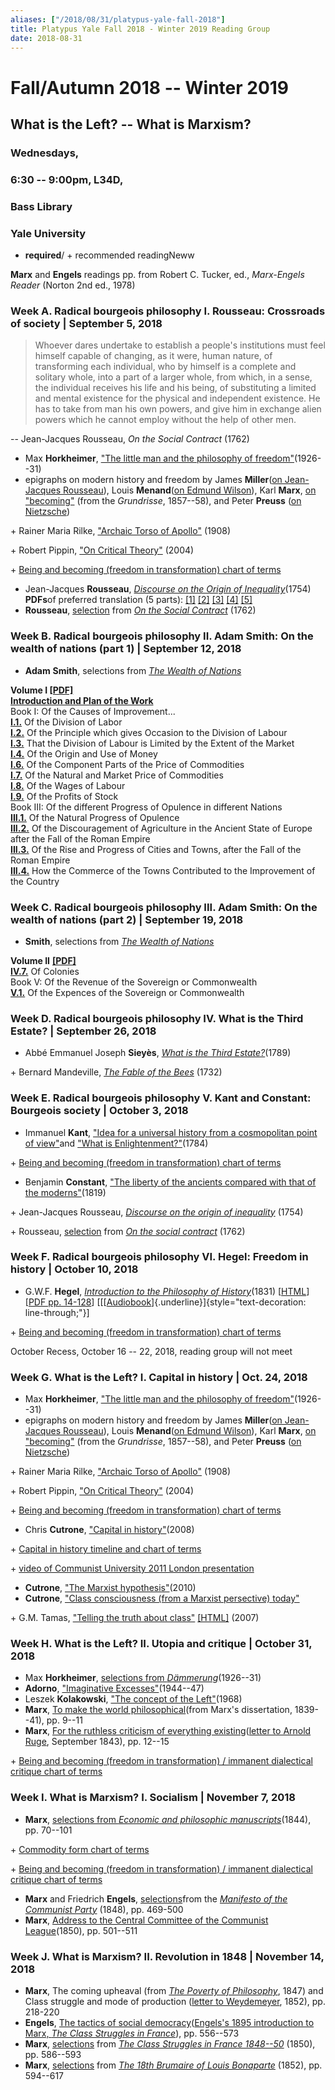 ```yaml
---
aliases: ["/2018/08/31/platypus-yale-fall-2018"]
title: Platypus Yale Fall 2018 - Winter 2019 Reading Group
date: 2018-08-31
---
```


**Fall/Autumn 2018 -- Winter 2019**
===================================

**What is the Left? -- What is Marxism?**
-----------------------------------------

### **Wednesdays,**

### **6:30 -- 9:00pm, L34D,**

### **Bass Library**

### **Yale University**

-   **required**/ + recommended readingNeww

**Marx** and **Engels** readings pp. from Robert C. Tucker, ed., *Marx-Engels Reader* (Norton 2nd ed., 1978)

### Week A. Radical bourgeois philosophy I. Rousseau: Crossroads of society | September 5, 2018

> Whoever dares undertake to establish a people's institutions must feel himself capable of changing, as it were, human nature, of transforming each individual, who by himself is a complete and solitary whole, into a part of a larger whole, from which, in a sense, the individual receives his life and his being, of substituting a limited and mental existence for the physical and independent existence. He has to take from man his own powers, and give him in exchange alien powers which he cannot employ without the help of other men.

 -- Jean-Jacques Rousseau, *On the Social Contract* (1762)

-   Max **Horkheimer**, [\"The little man and the philosophy of freedom\"](http://chriscutrone.platypus1917.org/wp-content/uploads/2010/04/horkheimer_littlemanphilosophyfreedomdaemmerung1926-31.pdf)(1926--31)
-   epigraphs on modern history and freedom by James **Miller**([on Jean-Jacques Rousseau](https://platypus1917.org/wp-content/uploads/2010/09/millerjames_onrousseaumodernfreedom2000.pdf)), Louis **Menand**([on Edmund Wilson](https://platypus1917.org/wp-content/uploads/2010/09/menandlouis_edmundwilsonfinlandstationintro2003.pdf)), Karl **Marx**, [on \"becoming\"](http://chriscutrone.platypus1917.org/wp-content/uploads/2011/08/marx_grundrissebecoming.pdf) (from the *Grundrisse*, 1857--58), and Peter **Preuss** ([on Nietzsche](https://platypus1917.org/wp-content/uploads/2010/09/preusspeter_nietzschehistoryintro1980.pdf))

\+ Rainer Maria Rilke, [\"Archaic Torso of Apollo\"](https://platypus1917.org/wp-content/uploads/2012/07/rilke_apollo.pdf) (1908)

\+ Robert Pippin, [\"On Critical Theory\"](https://platypus1917.org/wp-content/uploads/2010/09/pippin_criticaltheorynonbeing2004.pdf) (2004)

\+ [Being and becoming (freedom in transformation) chart of terms](https://platypus1917.org/wp-content/uploads/cutrone_beingbecoming082217.pdf)

-   Jean-Jacques **Rousseau**, *[Discourse on the Origin of Inequality](http://www.constitution.org/jjr/ineq.htm)*(1754) **PDFs**of preferred translation (5 parts): [[1]](https://platypus1917.org/wp-content/uploads/2011/06/rousseau_inequality447-4310pt01.pdf) [[2]](https://platypus1917.org/wp-content/uploads/2011/06/rousseau_inequality447-4310pt02.pdf) [[3]](https://platypus1917.org/wp-content/uploads/2011/06/rousseau_inequality447-4310pt03.pdf) [[4]](https://platypus1917.org/wp-content/uploads/2011/06/rousseau_inequality447-4310pt04.pdf) [[5]](https://platypus1917.org/wp-content/uploads/2011/06/rousseau_inequality447-4310pt05.pdf)
-   **Rousseau**, [selection](https://platypus1917.org/wp-content/uploads/2014/10/rousseau_socialcontractex.pdf) from *[On the Social Contract](http://www.constitution.org/jjr/socon.htm)* (1762)

### Week B. Radical bourgeois philosophy II. Adam Smith: On the wealth of nations (part 1) | September 12, 2018

-   **Adam** **Smith**, selections from *[The Wealth of Nations](http://www.econlib.org/library/Smith/smWN.html)*

**Volume I [[PDF]\
](http://files.libertyfund.org/files/220/0141-02_Bk.pdf)[Introduction and Plan of the Work](http://www.econlib.org/library/Smith/smWN1.html#B.I,%20Introduction%20and%20Plan%20of%20the%20Work)**\
Book I: Of the Causes of Improvement...\
**[I.1.](http://www.econlib.org/library/Smith/smWN1.html#B.I,%20Ch.1,%20Of%20the%20Division%20of%20Labor)** Of the Division of Labor\
**[I.2.](http://www.econlib.org/library/Smith/smWN1.html#B.I,%20Ch.2,%20Of%20the%20Principle%20which%20gives%20Occasion%20to%20the%20Division%20of%20Labour)** Of the Principle which gives Occasion to the Division of Labour\
**[I.3.](http://www.econlib.org/library/Smith/smWN1.html#B.I,%20Ch.3,%20That%20the%20Division%20of%20Labour%20is%20Limited%20by%20the%20Extent%20of%20the%20Market)** That the Division of Labour is Limited by the Extent of the Market\
**[I.4.](http://www.econlib.org/library/Smith/smWN1.html#B.I,%20Ch.4,%20Of%20the%20Origin%20and%20Use%20of%20Money)** Of the Origin and Use of Money\
**[I.6.](http://www.econlib.org/library/Smith/smWN2.html#B.I,%20Ch.6,%20Of%20the%20Component%20Parts%20of%20the%20Price%20of%20Commodities)** Of the Component Parts of the Price of Commodities\
**[I.7.](http://www.econlib.org/library/Smith/smWN2.html#B.I,%20Ch.7,%20Of%20the%20Natural%20and%20Market%20Price%20of%20Commodities)** Of the Natural and Market Price of Commodities\
**[I.8.](http://www.econlib.org/library/Smith/smWN3.html#B.I,%20Ch.8,%20Of%20the%20Wages%20of%20Labour)** Of the Wages of Labour\
**[I.9.](http://www.econlib.org/library/Smith/smWN3.html#B.I,%20Ch.9,%20Of%20the%20Profits%20of%20Stock)** Of the Profits of Stock\
Book III: Of the different Progress of Opulence in different Nations[\
**III.1.**](http://www.econlib.org/library/Smith/smWN10.html#B.III,%20Ch.1,%20Of%20the%20Natural%20Progress%20of%20Opulence) Of the Natural Progress of Opulence\
**[III.2.](http://www.econlib.org/library/Smith/smWN10.html#B.III,%20Ch.2,%20Of%20the%20Discouragement%20of%20Agriculture%20in%20the%20Ancient%20State%20of%20Europe%20after%20the%20Fall%20of%20the%20Roman%20Empire)** Of the Discouragement of Agriculture in the Ancient State of Europe after the Fall of the Roman Empire\
**[III.3.](http://www.econlib.org/library/Smith/smWN11.html#B.III,%20Ch.3,%20Of%20the%20Rise%20and%20Progress%20of%20Cities%20and%20Towns)** Of the Rise and Progress of Cities and Towns, after the Fall of the Roman Empire\
**[III.4.](http://www.econlib.org/library/Smith/smWN11.html#B.III,%20Ch.4,%20How%20the%20Commerce%20of%20the%20Towns%20Contributed%20to%20the%20Improvement%20of%20the%20Country)** How the Commerce of the Towns Contributed to the Improvement of the Country

### Week C. Radical bourgeois philosophy III. Adam Smith: On the wealth of nations (part 2) | September 19, 2018

-   **Smith**, selections from *[The Wealth of Nations](http://www.econlib.org/library/Smith/smWN.html)*

**Volume II** **[[PDF]](http://www.ibiblio.org/ml/libri/s/SmithA_WealthNations_p.pdf)**\
**[IV.7.](http://www.econlib.org/library/Smith/smWN17.html#B.IV,%20Ch.7,%20Of%20Colonies)** Of Colonies\
Book V: Of the Revenue of the Sovereign or Commonwealth\
**[V.1.](http://www.econlib.org/library/Smith/smWN20.html#B.V,%20Ch.1,%20Of%20the%20Expences%20of%20the%20Sovereign%20or%20Commonwealth)** Of the Expences of the Sovereign or Commonwealth

### Week D. Radical bourgeois philosophy IV. What is the Third Estate? | September 26, 2018

-   Abbé Emmanuel Joseph **Sieyès**, *[What is the Third Estate?](https://platypus1917.org/wp-content/uploads/Sieyes3dEstate.pdf)*(1789)

\+ Bernard Mandeville, *[The Fable of the Bees](http://oll.libertyfund.org/titles/mandeville-the-fable-of-the-bees-or-private-vices-publick-benefits-vol-1)* (1732)

### Week E. Radical bourgeois philosophy V. Kant and Constant: Bourgeois society | October 3, 2018

-   Immanuel **Kant**, [\"Idea for a universal history from a cosmopolitan point of view\"](http://www.marxists.org/reference/subject/ethics/kant/universal-history.htm)and [\"What is Enlightenment?\"](http://www.marxists.org/reference/subject/ethics/kant/enlightenment.htm)(1784)

\+ [Being and becoming (freedom in transformation) chart of terms](https://platypus1917.org/wp-content/uploads/cutrone_beingbecoming082217.pdf)

-   Benjamin **Constant**, [\"The liberty of the ancients compared with that of the moderns\"](https://platypus1917.org/wp-content/uploads/2014/10/constant_liberty.pdf)(1819)

\+ Jean-Jacques Rousseau, *[Discourse on the origin of inequality](http://www.constitution.org/jjr/ineq.htm)* (1754)

\+ Rousseau, [selection](https://platypus1917.org/wp-content/uploads/2014/10/rousseau_socialcontractex.pdf) from *[On the social contract](http://www.constitution.org/jjr/socon.htm)* (1762)

### Week F. Radical bourgeois philosophy VI. Hegel: Freedom in history | October 10, 2018

-   G.W.F. **Hegel**, *[Introduction to the Philosophy of History](http://www.marxists.org/reference/archive/hegel/works/hi/hiconten.htm)*(1831) [[HTML](http://www.marxists.org/reference/archive/hegel/works/hi/hiconten.htm)] [[PDF pp. 14-128](http://socserv.mcmaster.ca/econ/ugcm/3ll3/hegel/history.pdf)] [[[[Audiobook](https://www.youtube.com/watch?v=aiOFfGxGX9U)]{.underline}]{style="text-decoration: line-through;"}]

\+ [Being and becoming (freedom in transformation) chart of terms](https://platypus1917.org/wp-content/uploads/cutrone_beingbecoming082217.pdf)

October Recess, October 16 -- 22, 2018, reading group will not meet

### Week G. What is the Left? I. Capital in history | Oct. 24, 2018

-   Max **Horkheimer**, [\"The little man and the philosophy of freedom\"](http://chriscutrone.platypus1917.org/wp-content/uploads/2010/04/horkheimer_littlemanphilosophyfreedomdaemmerung1926-31.pdf)(1926--31)
-   epigraphs on modern history and freedom by James **Miller**([on Jean-Jacques Rousseau](https://platypus1917.org/wp-content/uploads/2010/09/millerjames_onrousseaumodernfreedom2000.pdf)), Louis **Menand**([on Edmund Wilson](https://platypus1917.org/wp-content/uploads/2010/09/menandlouis_edmundwilsonfinlandstationintro2003.pdf)), Karl **Marx**, [on \"becoming\"](http://chriscutrone.platypus1917.org/wp-content/uploads/2011/08/marx_grundrissebecoming.pdf) (from the *Grundrisse*, 1857--58), and Peter **Preuss** ([on Nietzsche](https://platypus1917.org/wp-content/uploads/2010/09/preusspeter_nietzschehistoryintro1980.pdf))

\+ Rainer Maria Rilke, [\"Archaic Torso of Apollo\"](https://platypus1917.org/wp-content/uploads/2012/07/rilke_apollo.pdf) (1908)

\+ Robert Pippin, [\"On Critical Theory\"](https://platypus1917.org/wp-content/uploads/2010/09/pippin_criticaltheorynonbeing2004.pdf) (2004)

\+ [Being and becoming (freedom in transformation) chart of terms](https://platypus1917.org/wp-content/uploads/cutrone_beingbecoming082217.pdf)

-   Chris **Cutrone**, [\"Capital in history\"](https://platypus1917.org/2008/10/01/capital-in-history-the-need-for-a-marxian-philosophy-of-history-of-the-left/)(2008)

\+ [Capital in history timeline and chart of terms](https://platypus1917.org/wp-content/uploads/2015/01/cutrone_capitalinhistorytimeline103011.pdf)

\+ [video of Communist University 2011 London presentation](http://vimeo.com/30377397)

-   **Cutrone**, [\"The Marxist hypothesis\"](https://platypus1917.org/2010/11/06/the-marxist-hypothesis-a-response-to-alain-badous-communist-hypothesis/)(2010)
-   **Cutrone**, ["Class consciousness (from a Marxist persective) today"](https://platypus1917.org/2012/11/01/class-consciousness-from-a-marxist-perspective-today/)

\+ G.M. Tamas, [\"Telling the truth about class\"](https://platypus1917.org/wp-content/uploads/tamasgm_tellingthetruthaboutclass.pdf) [[HTML]](http://www.grundrisse.net/grundrisse22/tellingTheTruthAboutClass.htm) (2007)

### Week H. What is the Left? II. Utopia and critique | October 31, 2018

-   Max **Horkheimer**, [selections from *Dämmerung*](https://platypus1917.org/wp-content/uploads/readings/horkheimer_dawnex.pdf)(1926--31)
-   **Adorno**, ["Imaginative Excesses"](https://platypus1917.org/wp-content/uploads/readings/adorno_imaginativeexcesses.pdf)(1944--47)
-   Leszek **Kolakowski**, ["The concept of the Left"](https://platypus1917.org/wp-content/uploads/readings/kolakowskileszek_conceptleft1968.pdf)(1968)
-   **Marx**, [To make the world philosophical](https://platypus1917.org/wp-content/uploads/2014/10/marx_earlyphilosophicalcritique_mereader9-151.pdf)(from Marx\'s dissertation, 1839--41), pp. 9--11
-   **Marx**, [For the ruthless criticism of everything existing](https://platypus1917.org/wp-content/uploads/2014/10/marx_earlyphilosophicalcritique_mereader9-151.pdf#page=3)([letter to Arnold Ruge](https://www.marxists.org/archive/marx/works/1843/letters/43_09.htm), September 1843), pp. 12--15

\+ [Being and becoming (freedom in transformation) / immanent dialectical critique chart of terms](https://platypus1917.org/wp-content/uploads/cutrone_beingbecomingimmanentcritique102217.pdf)

### Week I. What is Marxism? I. Socialism | November 7, 2018

-   **Marx**, [selections from *Economic and philosophic manuscripts*](https://platypus1917.org/wp-content/uploads/readings/marx_pe1844.pdf)(1844), pp. 70--101

\+ [Commodity form chart of terms](https://platypus1917.org/wp-content/uploads/2014/02/commodityform111712.pdf)

\+ [Being and becoming (freedom in transformation) / immanent dialectical critique chart of terms](https://platypus1917.org/wp-content/uploads/cutrone_beingbecomingimmanentcritique102217.pdf)

-   **Marx** and Friedrich **Engels**, [selections](https://platypus1917.org/wp-content/uploads/2011/11/marxengels_manifestoex.pdf)from the *[Manifesto of the Communist Party](http://www.marxists.org/archive/marx/works/1848/communist-manifesto/)* (1848), pp. 469-500
-   **Marx**, [Address to the Central Committee of the Communist League](http://www.marxists.org/archive/marx/works/1847/communist-league/1850-ad1.htm)(1850), pp. 501--511

### Week J. What is Marxism? II. Revolution in 1848 | November 14, 2018

-   **Marx**, The coming upheaval (from *[The Poverty of Philosophy](https://www.marxists.org/archive/marx/works/1847/poverty-philosophy/ch02e.htm)*, 1847) and Class struggle and mode of production ([letter to Weydemeyer](https://www.marxists.org/archive/marx/works/1852/letters/52_03_05-ab.htm), 1852), pp. 218-220
-   **Engels**, [The tactics of social democracy](https://platypus1917.org/wp-content/uploads/2014/10/engels_tacticssocialdemocracy1895_mereader556-573.pdf)([Engels\'s 1895 introduction to Marx, *The Class Struggles in France*](http://www.marxists.org/archive/marx/works/1895/03/06.htm)), pp. 556--573
-   **Marx**, [selections](https://platypus1917.org/wp-content/uploads/2011/11/marx_francestrugglesex.pdf) from *[The Class Struggles in France 1848--50](http://www.marxists.org/archive/marx/works/1850/class-struggles-france/index.htm)* (1850), pp. 586--593
-   **Marx**, [selections](https://platypus1917.org/wp-content/uploads/2011/11/marx_18thbrumaire.pdf) from *[The 18th Brumaire of Louis Bonaparte](http://www.marxists.org/archive/marx/works/1852/18th-brumaire/index.htm)* (1852), pp. 594--617

 

